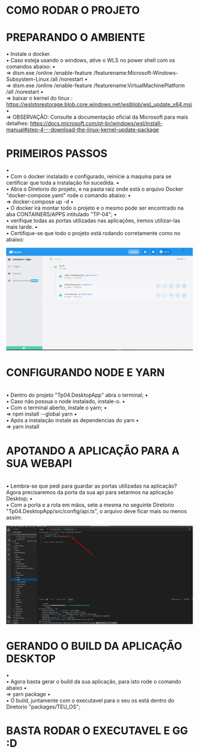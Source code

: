 # COMO RODAR O PROJETO

# PREPARANDO O AMBIENTE

• Instale o docker.
<br> • Caso esteja usando o windows, ative o WLS no power shell com os comandos abaixo:
•   ‎    <br> => dism.exe /online /enable-feature /featurename:Microsoft-Windows-Subsystem-Linux /all /norestart
•   ‎    <br> => dism.exe /online /enable-feature /featurename:VirtualMachinePlatform /all /norestart
•   ‎    <br> => baixar o kernel do linux : https://wslstorestorage.blob.core.windows.net/wslblob/wsl_update_x64.msi
•   ‎    <br> => OBSERVAÇÃO: Consulte a documentação oficial da Microsoft para mais detalhes:  https://docs.microsoft.com/pt-br/windows/wsl/install-manual#step-4---download-the-linux-kernel-update-package


# PRIMEIROS PASSOS

  •   ‎    <br>• Com o docker instalado e configurado, reinicie a maquina para se certificar que toda a instalação foi sucedida.
  •   ‎    <br>• Abra o Diretorio do projeto, e na pasta raiz onde está o arquivo Docker "docker-compose.yaml" rode o comando abaixo:
   •   ‎    <br> => docker-compose up -d
 •   ‎    <br> • O docker irá montar todo o projeto e o mesmo pode ser encontrado na aba CONTAINERS/APPS intitulado "TP-04";
  •   ‎    <br>• verifique todas as portas utilizadas nas aplicações, iremos utilizar-las mais tarde.
  •   ‎    <br>• Certifique-se que todo o projeto está rodando corretamente como no abaixo:

  <div>
  <img src="https://github.com/Material-IFSP/SWII6/blob/main/tp-04/print01.png?raw=true">
  </div>


# CONFIGURANDO NODE E YARN
<br> • Dentro do projeto  "Tp04.DesktopApp" abra o terminal;
  •   ‎    <br>• Caso não possua o node instalado, instale-o.
  •   ‎    <br>• Com o terminal aberto, instale o yarn;
   •   ‎    <br> =>  npm install --global yarn
 •   ‎    <br> • Após a instalação instale as dependencias do yarn
  •   ‎    <br>  => yarn install

# APOTANDO A APLICAÇÃO PARA A SUA WEBAPI
 <br> • Lembra-se que pedi para guardar as portas utilizadas na aplicação? Agora precisaremos da porta da sua api para setarmos na aplicação Desktop;
  •   ‎    <br>• Com a porta e a rota em mãos, sete a mesma no seguinte Diretorio "Tp04.DesktopApp/src/config/api.ts", o arquivo deve ficar mais ou menos assim:

   
  <div>
  <img src="https://github.com/Material-IFSP/SWII6/blob/main/tp-04/print02.png?raw=true">
  </div>

# GERANDO O BUILD DA APLICAÇÃO DESKTOP
 •   ‎    <br> • Agora basta gerar o build da sua aplicação, para isto rode o comando abaixo
 •   ‎    <br>   => yarn package
 •   ‎    <br> • O build, juntamente com o executavel para o seu os está dentro do Diretorio "packages/TEU_OS";

# BASTA RODAR O EXECUTAVEL E GG :D



